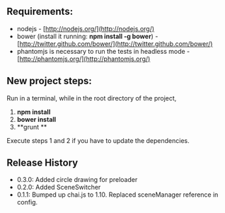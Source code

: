 Requirements:
-------------
- nodejs - [http://nodejs.org/](http://nodejs.org/)
- bower (install it running: **npm install -g bower**) - [http://twitter.github.com/bower/](http://twitter.github.com/bower/)
- phantomjs is necessary to run the tests in headless mode - [http://phantomjs.org/](http://phantomjs.org/)

New project steps:
--------------------
Run in a terminal, while in the root directory of the project,

1. **npm install**
2. **bower install**
3. **grunt **

Execute steps 1 and 2 if you have to update the dependencies.

## Release History
* 0.3.0: Added circle drawing for preloader
* 0.2.0: Added SceneSwitcher
* 0.1.1: Bumped up chai.js to 1.10. Replaced sceneManager reference in config.